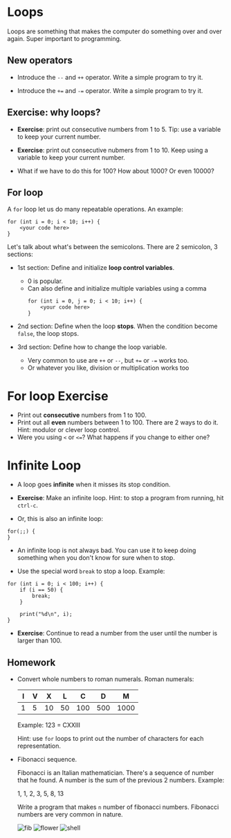 # Loops #

Loops are something that makes the computer do something over and over again. Super important to programming.

## New operators ##

* Introduce the `--` and `++` operator. Write a simple program to try it.

* Introduce the `+=` and `-=` operator. Write a simple program to try it.

## Exercise: why loops? ##

* **Exercise**: print out consecutive numbers from 1 to 5. Tip: use a variable to keep your current number.

* **Exercise**: print out consecutive nubmers from 1 to 10. Keep using a variable to keep your current number.

* What if we have to do this for 100? How about 1000? Or even 10000?

## For loop ##

A `for` loop let us do many repeatable operations. An example:

```
for (int i = 0; i < 10; i++) {
    <your code here>
}
```

Let's talk about what's between the semicolons. There are 2 semicolon, 3 sections:

* 1st section: Define and initialize **loop control variables**.
    * 0 is popular.
    * Can also define and initialize multiple variables using a comma
        ```
        for (int i = 0, j = 0; i < 10; i++) {
            <your code here>
        }
        ```

* 2nd section: Define when the loop **stops**.
    When the condition become `false`, the loop stops.

* 3rd section: Define how to change the loop variable.
    * Very common to use are `++` or `--`, but `+=` or `-=` works too.
    * Or whatever you like, division or multiplication works too

# For loop Exercise #

* Print out **consecutive** numbers from 1 to 100.
* Print out all **even** numbers between 1 to 100. There are 2 ways to do it. Hint: modulor or clever loop control.
* Were you using `<` or `<=`? What happens if you change to either one?

# Infinite Loop #

* A loop goes **infinite** when it misses its stop condition.

* **Exercise**: Make an infinite loop. Hint: to stop a program from running, hit `ctrl-c`.

* Or, this is also an infinite loop:

```
for(;;) {
}
```

* An infinite loop is not always bad. You can use it to keep doing something when you don't know for sure when to stop.

* Use the special word `break` to stop a loop. Example:

```
for (int i = 0; i < 100; i++) {
    if (i == 50) {
        break;
    }
    
    print("%d\n", i);
}
```

* **Exercise**: Continue to read a number from the user until the number is larger than 100.

## Homework ##

* Convert whole numbers to roman numerals. Roman numerals:

    | I | V | X  | L  | C   | D   | M    |
    |---|---|----|----|-----|-----|------|
    | 1 | 5 | 10 | 50 | 100 | 500 | 1000 |
    
    Example: 123 = CXXIII
    
    Hint: use `for` loops to print out the number of characters for each representation.
    
* Fibonacci sequence.

    Fibonacci is an Italian mathematician. There's a sequence of number that he found. A number is the sum of the previous 2 numbers. Example:
    
    1, 1, 2, 3, 5, 8, 13
    
    Write a program that makes `n` number of fibonacci numbers.
    Fibonacci numbers are very common in nature.

    ![fib](https://upload.wikimedia.org/wikipedia/commons/2/2e/FibonacciSpiral.svg)
    ![flower](http://memolition.com/wp-content/uploads/2014/07/examples-of-the-golden-ratio-you-can-find-in-nature-84791.jpg)
    ![shell](http://2ff8n03drmib1b12373aauek-wpengine.netdna-ssl.com/assets/images/Art/Fibronacci/nautilus%20shell.jpg)
